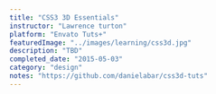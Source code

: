 ```yaml
---
title: "CSS3 3D Essentials"
instructor: "Lawrence turton"
platform: "Envato Tuts+"
featuredImage: "../images/learning/css3d.jpg"
description: "TBD"
completed_date: "2015-05-03"
category: "design"
notes: "https://github.com/danielabar/css3d-tuts"
---
```

